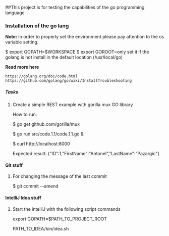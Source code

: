##This project is for testing the capabilities of the go programming language 

### Installation of the go lang

**Note:** In order to properly set the environment please pay attention to the os variable setting.

$ export GOPATH=$WORKSPACE
$ export GOROOT=only set it if the golang is not install in the default location (/usr/local/go)

**Read more here**  

    https://golang.org/doc/code.html
    https://github.com/golang/go/wiki/InstallTroubleshooting


##### Tasks

1. Create a simple REST example with gorilla mux GO library

    How to run:

    $ go get github.com/gorilla/mux

    $ go run src/code.1.1/code.1.1.go &

    $ curl http://localhost:8000

    Expected result: {"ID":1,"FirstName":"Antonel","LastName":"Pazargic"}

#### Git stuff

1. For changing the message of the last commit

    $ git commit --amend

#### IntelliJ Idea stuff

1. Start the intelliJ with the following script commands

    export GOPATH=$PATH_TO_PROJECT_ROOT

    PATH_TO_IDEA/bin/idea.sh


